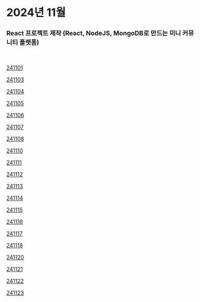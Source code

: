 # 2024년 11월

### React 프로젝트 제작 (React, NodeJS, MongoDB로 만드는 미니 커뮤니티 플랫폼)

<br />

[241101](/DateLink/2024-11/241101.md)

[241103](/DateLink/2024-11/241103.md)

[241104](/DateLink/2024-11/241104.md)

[241105](/DateLink/2024-11/241105.md)

[241106](/DateLink/2024-11/241106.md)

[241107](/DateLink/2024-11/241107.md)

[241108](/DateLink/2024-11/241108.md)

[241110](/DateLink/2024-11/241110.md)

[241111](/DateLink/2024-11/241111.md)

[241112](/DateLink/2024-11/241112.md)

[241113](/DateLink/2024-11/241113.md)

[241114](/DateLink/2024-11/241114.md)

[241115](/DateLink/2024-11/241115.md)

[241116](/DateLink/2024-11/241116.md)

[241117](/DateLink/2024-11/241117.md)

[241118](/DateLink/2024-11/241118.md)

[241120](/DateLink/2024-11/241120.md)

[241121](/DateLink/2024-11/241121.md)

[241122](/DateLink/2024-11/241122.md)

[241123](/DateLink/2024-11/241123.md)

<!-- [241125](/DateLink/2024-11/241125.md)

[241127](/DateLink/2024-11/241127.md)

[241128](/DateLink/2024-11/241128.md)

[241129](/DateLink/2024-11/241129.md)

[241130](/DateLink/2024-11/241130.md) -->

